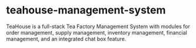 # teahouse-management-system
TeaHouse is a full-stack Tea Factory Management System with modules for order management, supply management, inventory management, financial management, and an integrated chat box feature.
